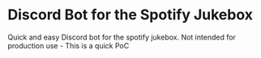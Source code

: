 # Discord Bot for the Spotify Jukebox

Quick and easy Discord bot for the spotify jukebox. Not intended for production use - This is a quick PoC